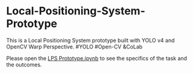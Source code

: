 # Local-Positioning-System-Prototype
This is a Local Positioning System prototype built with YOLO v4 and OpenCV Warp Perspective. #YOLO #Open-CV &CoLab

Please open the [LPS Prototype.ipynb](https://github.com/KrishnaPhalgun28/Local-Positioning-System-Prototype/blob/main/LPS%20Prototype.ipynb) to see the specifics of the task and the outcomes.
